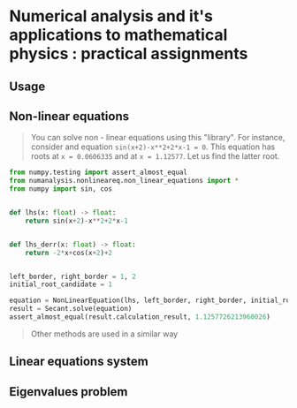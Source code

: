 # Numerical analysis and it's applications to mathematical physics : practical assignments
## Usage

## Non-linear equations
> You can solve non - linear equations using this "library".
> For instance, consider and equation `sin(x+2)-x**2+2*x-1 = 0`. This equation has roots at 
> `x = 0.0606335` and at `x = 1.12577`. Let us find the latter root.

```python
from numpy.testing import assert_almost_equal
from numanalysis.nonlineareq.non_linear_equations import *
from numpy import sin, cos


def lhs(x: float) -> float:
    return sin(x+2)-x**2+2*x-1


def lhs_derr(x: float) -> float:
    return -2*x+cos(x+2)+2


left_border, right_border = 1, 2
initial_root_candidate = 1

equation = NonLinearEquation(lhs, left_border, right_border, initial_root_candidate, lhs_derr)
result = Secant.solve(equation)
assert_almost_equal(result.calculation_result, 1.1257726213960026)
```
> Other methods are used in a similar way
## Linear equations system
## Eigenvalues problem
